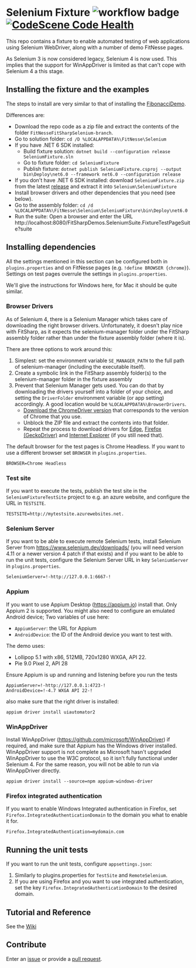 # Selenium Fixture ![workflow badge](../../actions/workflows/ci.yml/badge.svg) [![CodeScene Code Health](https://codescene.io/projects/57097/status-badges/code-health)](https://codescene.io/projects/57097)
This repo contains a fixture to enable automated testing of web applications using Selenium WebDriver, along with a number of demo FitNesse pages.

As Selenium 3 is now considered legacy, Selenium 4 is now used. This implies that the support for WinAppDriver is limited as that can't cope with Selenium 4 a this stage.

## Installing the fixture and the examples
The steps to install are very similar to that of installing the [FibonacciDemo](../../../FitNesseFitSharpFibonacciDemo).

Differences are:
* Download the repo code as a zip file and extract the contents of the folder `FitNesseFitSharpSelenium-branch`. 
* Go to solution folder: `cd /D %LOCALAPPDATA%\FitNesse\Selenium`
* If you have .NET 6 SDK installed:
    * Build fixture solution: `dotnet build --configuration release SeleniumFixture.sln`
    * Go to fixture folder: `cd SeleniumFixture`
    * Publish fixture: `dotnet publish SeleniumFixture.csproj --output bin\Deploy\net6.0 --framework net6.0 --configuration release`
* If you don't have .NET 6 SDK installed: download `SeleniumFixture.zip` from the latest [release](../../releases) and extract it into `Selenium\SeleniumFixture`
* Install browser drivers and other dependencies that you need (see below).
* Go to the assembly folder: `cd /d %LOCALAPPDATA%\FitNesse\Selenium\SeleniumFixture\bin\Deploy\net6.0`
* Run the suite: Open a browser and enter the URL http://localhost:8080/FitSharpDemos.SeleniumSuite.FixtureTestPageSuite?suite

## Installing dependencies

All the settings mentioned in this section can be configured both in `plugins.properties` and on FitNesse pages (e.g. `!define BROWSER {chrome}`).
Settings on test pages overrule the settings in `plugins.properties`.

We'll give the instructions for Windows here, for Mac it should be quite similar.

### Browser Drivers

As of Selenium 4, there is a Selenium Manager which takes care of downloading the right browser drivers. Unfortunately, it doesn't play nice with FitSharp, as it expects the selenium-manager folder under the FitSharp assembly folder rather than under the fixture assembly folder (where it is).

There are three options to work around this:
1. Simplest: set the environment variable `SE_MANAGER_PATH` to the full path of selenium-manager (including the executable itself).
2. Create a symbolic link in the FitSharp assembly folder(s) to the selenium-manager folder in the fixture assembly
3. Prevent that Selenium Manager gets used. You can do that by downloading the drivers yourself into a folder of your choice,
and setting the `DriverFolder` environment variable (or app setting) accordingly. A good location would be `%LOCALAPPDATA%\BrowserDrivers`.
    * [Download the ChromeDriver version](https://googlechromelabs.github.io/chrome-for-testing/) that corresponds to the version of Chrome that you use. 
    * Unblock the ZIP file and extract the contents into that folder.
    * Repeat the process to download drivers for [Edge](https://developer.microsoft.com/en-us/microsoft-edge/tools/webdriver/), [Firefox (GeckoDriver)](https://github.com/mozilla/geckodriver/releases) and [Internet Explorer](https://github.com/SeleniumHQ/selenium/wiki/InternetExplorerDriver) (if you still need that).

The default browser for the test pages is Chrome Headless. If you want to use a different browser set `BROWSER` in `plugins.properties`.
```
BROWSER=Chrome Headless
```

### Test site

If you want to execute the tests, publish the test site in the `SeleniumFixtureTestSite` project to e.g. an azure website, and configure the URL in `TESTSITE`.
```
TESTSITE=http://mytestsite.azurewebsites.net.
```

### Selenium Server

If you want to be able to execute remote Selenium tests, install Selenium Server from https://www.selenium.dev/downloads/ (you will need version 4.11 or a newer version 4 patch if that exists) and if you want to be able to run the unit tests, configure the Selenium Server URL in key `SeleniumServer` in `plugins.properties`. 

```
SeleniumServer=!-http://127.0.0.1:6667-!
```

### Appium

If you want to use Appium Desktop (https://appium.io) install that. Only Appium 2 is supported. You might also need to configure an emulated Android device; Two variables of use here:
* `AppiumServer`: the URL for Appium
* `AndroidDevice`: the ID of the Android device you want to test with.

The demo uses: 
* Lollipop 5.1 with x86, 512MB, 720x1280 WXGA, API 22. 
* Pie 9.0 Pixel 2, API 28

Ensure Appium is up and running and listening before you run the tests

```
AppiumServer=!-http://127.0.0.1:4723-!
AndroidDevice=!-4.7 WXGA API 22-!
```

also make sure that the right driver is installed:
```
appium driver install uiautomator2
```
### WinAppDriver

Install WinAppDriver (https://github.com/microsoft/WinAppDriver) if required, and make sure that Appium has the Windows driver installed.
WinAppDriver support is not complete as Microsoft hasn't upgraded WinAppDriver to use the W3C protocol, so it isn't fully functional under Selenium 4.
For the same reason, you will not be able to run via WinAppDriver directly.

```
appium driver install --source=npm appium-windows-driver
```

### Firefox integrated authentication

If you want to enable Windows Integrated authentication in Firefox, set `Firefox.IntegratedAuthenticationDomain` to the domain you what to enable it for.

```
Firefox.IntegratedAuthentication=mydomain.com
```

## Running the unit tests
If you want to run the unit tests, configure `appsettings.json`:

1. Similarly to plugins.properties for `TestSite` and `RemoteSelenium`.
2. If you are using Firefox and you want to use integrated authentication, set the key `Firefox.IntegratedAuthenticationDomain` to the desired domain.

## Tutorial and Reference
See the [Wiki](../../wiki)

## Contribute
Enter an [issue](../../issues) or provide a [pull request](../../pulls). 
